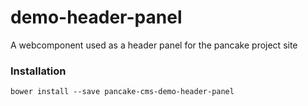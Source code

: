 # demo-header-panel
A webcomponent used as a header panel for the pancake project site

### Installation

```shell
bower install --save pancake-cms-demo-header-panel
```
